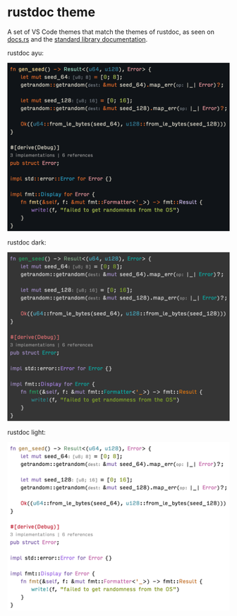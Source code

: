 # rustdoc theme

A set of VS Code themes that match the themes of rustdoc, as seen on [docs.rs](https://docs.rs) and the [standard library documentation](https://doc.rust-lang.org/stable/std/).

rustdoc ayu:

![rustdoc ayu](https://raw.githubusercontent.com/arzg/resources/master/rustdoc-ayu.png)

rustdoc dark:

![rustdoc dark](https://raw.githubusercontent.com/arzg/resources/master/rustdoc-dark.png)

rustdoc light:

![rustdoc light](https://raw.githubusercontent.com/arzg/resources/master/rustdoc-light.png)
